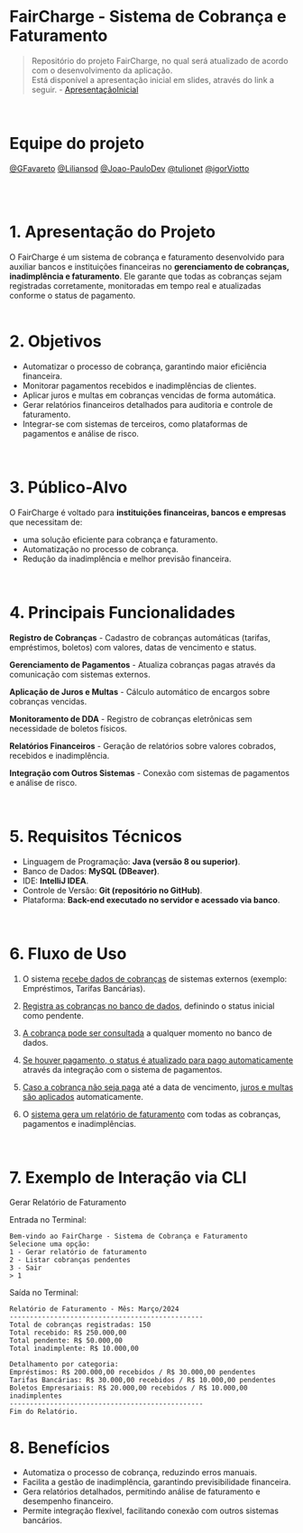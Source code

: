 # FairCharge - Sistema de Cobrança e Faturamento
> Repositório do projeto FairCharge, no qual será atualizado de acordo com o desenvolvimento da aplicação.  
> Está disponível a apresentação inicial em slides, através do link a seguir. - [ApresentaçãoInicial](https://1drv.ms/p/c/80d7c904e44eaca4/EeGGJoyYgxxAvsVpmIJQhl4BpD2HHR9fa2NDespsTJreSQ?e=KVI6EJ)
</br>

# Equipe do projeto
[@GFavareto](https://github.com/GFavareto)
[@Liliansod](https://github.com/Liliansod)
[@Joao-PauloDev](https://github.com/Joao-PauloDev)
[@tulionet](https://github.com/tulionet)
[@igorViotto](https://github.com/igorViotto)

</br>
</br>

# 1. Apresentação do Projeto
O FairCharge é um sistema de cobrança e faturamento desenvolvido para auxiliar bancos e instituições financeiras no **gerenciamento de cobranças, inadimplência e faturamento**.
Ele garante que todas as cobranças sejam registradas corretamente, monitoradas em tempo real e atualizadas conforme o status de pagamento.
</br>
</br>

# 2. Objetivos
- Automatizar o processo de cobrança, garantindo maior eficiência financeira.  
- Monitorar pagamentos recebidos e inadimplências de clientes.  
- Aplicar juros e multas em cobranças vencidas de forma automática.  
- Gerar relatórios financeiros detalhados para auditoria e controle de faturamento.  
- Integrar-se com sistemas de terceiros, como plataformas de pagamentos e análise de risco.  

</br>

# 3. Público-Alvo
O FairCharge é voltado para **instituições financeiras, bancos e empresas** que necessitam de:  
- uma solução eficiente para cobrança e faturamento.
-  Automatização no processo de cobrança.
-  Redução da inadimplência e melhor previsão financeira.

</br>

# 4. Principais Funcionalidades
**Registro de Cobranças** - Cadastro de cobranças automáticas (tarifas, empréstimos, boletos) com valores, datas de vencimento e status.  

**Gerenciamento de Pagamentos** - Atualiza cobranças pagas através da comunicação com sistemas externos.  

**Aplicação de Juros e Multas** - Cálculo automático de encargos sobre cobranças vencidas.  

**Monitoramento de DDA** - Registro de cobranças eletrônicas sem necessidade de boletos físicos.  

**Relatórios Financeiros** - Geração de relatórios sobre valores cobrados, recebidos e inadimplência.  

**Integração com Outros Sistemas** - Conexão com sistemas de pagamentos e análise de risco.  

</br>

# 5. Requisitos Técnicos
- Linguagem de Programação: **Java (versão 8 ou superior)**.  
- Banco de Dados: **MySQL (DBeaver)**.  
- IDE: **IntelliJ IDEA**.  
- Controle de Versão: **Git (repositório no GitHub)**.  
- Plataforma: **Back-end executado no servidor e acessado via banco**.  

</br>

# 6. Fluxo de Uso
1. O sistema <ins>recebe dados de cobranças</ins> de sistemas externos (exemplo: Empréstimos, Tarifas Bancárias). 

2. <ins>Registra as cobranças no banco de dados</ins>, definindo o status inicial como pendente.  

3. <ins>A cobrança pode ser consultada</ins> a qualquer momento no banco de dados.  

4. <ins>Se houver pagamento, o status é atualizado para pago automaticamente</ins> através da integração com o sistema de pagamentos.  

5. <ins>Caso a cobrança não seja paga</ins> até a data de vencimento, <ins>juros e multas são aplicados</ins> automaticamente.  

6. O <ins>sistema gera um relatório de faturamento</ins> com todas as cobranças, pagamentos e inadimplências.

</br>

# 7. Exemplo de Interação via CLI
Gerar Relatório de Faturamento

Entrada no Terminal:
````
Bem-vindo ao FairCharge - Sistema de Cobrança e Faturamento  
Selecione uma opção:  
1 - Gerar relatório de faturamento  
2 - Listar cobranças pendentes  
3 - Sair  
> 1  
````
Saída no Terminal:
```
Relatório de Faturamento - Mês: Março/2024  
------------------------------------------------  
Total de cobranças registradas: 150  
Total recebido: R$ 250.000,00  
Total pendente: R$ 50.000,00  
Total inadimplente: R$ 10.000,00  

Detalhamento por categoria:  
Empréstimos: R$ 200.000,00 recebidos / R$ 30.000,00 pendentes  
Tarifas Bancárias: R$ 30.000,00 recebidos / R$ 10.000,00 pendentes  
Boletos Empresariais: R$ 20.000,00 recebidos / R$ 10.000,00 inadimplentes  
------------------------------------------------  
Fim do Relatório.
```

# 8. Benefícios
- Automatiza o processo de cobrança, reduzindo erros manuais.
- Facilita a gestão de inadimplência, garantindo previsibilidade financeira.
- Gera relatórios detalhados, permitindo análise de faturamento e desempenho financeiro.
- Permite integração flexível, facilitando conexão com outros sistemas bancários.

